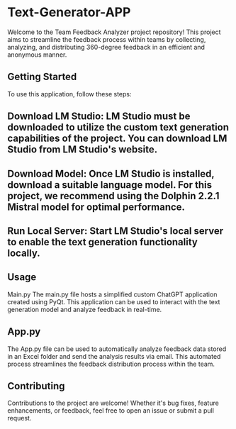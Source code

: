 # Text-Generator-APP

Welcome to the Team Feedback Analyzer project repository! This project aims to streamline the feedback process within teams by collecting, analyzing, and distributing 360-degree feedback in an efficient and anonymous manner.

## Getting Started
To use this application, follow these steps:

## Download LM Studio: LM Studio must be downloaded to utilize the custom text generation capabilities of the project. You can download LM Studio from LM Studio's website.

## Download Model: Once LM Studio is installed, download a suitable language model. For this project, we recommend using the Dolphin 2.2.1 Mistral model for optimal performance.

## Run Local Server: Start LM Studio's local server to enable the text generation functionality locally.

## Usage
Main.py
The main.py file hosts a simplified custom ChatGPT application created using PyQt. This application can be used to interact with the text generation model and analyze feedback in real-time.

## App.py
The App.py file can be used to automatically analyze feedback data stored in an Excel folder and send the analysis results via email. This automated process streamlines the feedback distribution process within the team.

## Contributing
Contributions to the project are welcome! Whether it's bug fixes, feature enhancements, or feedback, feel free to open an issue or submit a pull request.
